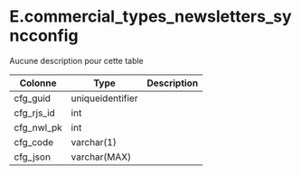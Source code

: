 # E.commercial_types_newsletters_syncconfig

Aucune description pour cette table

Colonne|Type|Description
---|---|---
cfg_guid|uniqueidentifier|
cfg_rjs_id|int|
cfg_nwl_pk|int|
cfg_code|varchar(1)|
cfg_json|varchar(MAX)|

